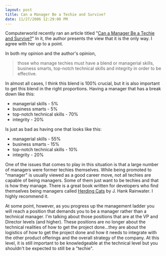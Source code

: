 ```yaml
---
layout: post
title: Can a Manager Be a Techie and Survive?
date: 11/27/2006 12:29:00 PM
---
```


Computerworld recently ran an article titled "[Can a Manager Be a Techie and Survive?](http://www.computerworld.com/action/article.do?command=viewArticleBasic&articleId=272778&pageNumber=2 "Can a Manager Be a Techie and Survive?")" In it, the author presents the view that it is the only way. I agree with her up to a point.

In both my opinion and the author's opinion, 

> those who manage techies must have a blend or managerial skills, business smarts, top-notch technical skills and integrity in order to be effective.

In almost all cases, I think this blend is 100% crucial, but it is also important to get this blend in the right proportions. Having a manager that has a break down like this:

*   managerial skills - 5%
*   business smarts - 5%
*   top-notch technical skills - 70%
*   integrity - 20% 

Is just as bad as having one that looks like this:

*   managerial skills - 55%
*   business smarts - 15%
*   top-notch technical skills - 10%
*   integrity - 20% 

One of the issues that comes to play in this situation is that a large number of managers were former techies themselves. While being promoted to "manager" is usually viewed as a good career move, not all techies are capable of being managers. Some of them just want to be techies and that is how they manage. There is a great book written for developers who find themselves being managers called [Herding Cats](http://www.amazon.com/gp/product/1590590171/sr=1-3/qid=1156564588/ref=pd_bbs_3/102-6409103-8716925?ie=UTF8&s=books) by J. Hank Rainwater. I highly recommend it.

At some point, however, as you progress up the management ladder you will reach a position that demands you to be a manager rather than a technical manager. I'm talking about those positions that are at the VP and Director levels (and higher). These positions are no longer about the technical realities of how to get the project done...they are about the logistics of how to get the project done and how it needs to integrate with the other product offerings and the overall strategy of the company. At this level, it is still important to be knowledgeable at the technical level but you shouldn't be expected to still be a "techie".
